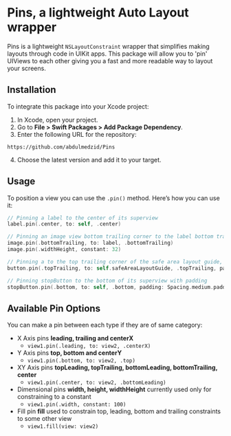 
# Pins, a lightweight Auto Layout wrapper

Pins is a lightweight `NSLayoutConstraint` wrapper that simplifies making layouts through code in UIKit apps. This package will allow you to 'pin' UIViews to each other giving you a fast and more readable way to layout your screens.

## Installation

To integrate this package into your Xcode project:

1. In Xcode, open your project.
2. Go to **File > Swift Packages > Add Package Dependency**.
3. Enter the following URL for the repository:  
```
https://github.com/abdulmedzid/Pins
```
4. Choose the latest version and add it to your target.

## Usage

To position a view you can use the `.pin()` method. Here’s how you can use it:

```swift
// Pinning a label to the center of its superview
label.pin(.center, to: self, .center)

// Pinning an image view bottom trailing corner to the label bottom trailing corner, then constraining same width and height to 32
image.pin(.bottomTrailing, to: label, .bottomTrailing)
image.pin(.widthHeight, constant: 32)

// Pinning a to the top trailing corner of the safe area layout guide, with padding of 16pts
button.pin(.topTrailing, to: self.safeAreaLayoutGuide, .topTrailing, padding: 16)

// Pinning stopButton to the bottom of its superview with padding
stopButton.pin(.bottom, to: self, .bottom, padding: Spacing.medium.padding)
```

## Available Pin Options

You can make a pin between each type if they are of same category:
* X Axis pins **leading, trailing and centerX**
  * `view1.pin(.leading, to: view2, .centerX)`
* Y Axis pins **top, bottom and centerY**
  - `view1.pin(.bottom, to: view2, .top)`
* XY Axis pins **topLeading, topTrailing, bottomLeading, bottomTrailing, center**
  - `view1.pin(.center, to: view2, .bottomLeading)`
* Dimensional pins **width, height, widthHeight** currently used only for constraining to a constant
  - `view1.pin(.width, constant: 100)`
* Fill pin **fill** used to constrain top, leading, bottom and trailing constraints to some other view
  - `view1.fill(view: view2)`
